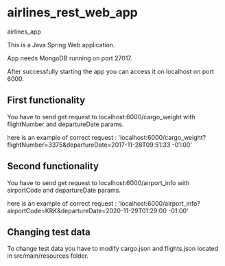 # airlines_rest_web_app
airlines_app

This is a Java Spring Web application. 

App needs MongoDB running on port 27017.

After successfully starting the app you can access it on localhost on port 6000.

## First functionality
You have to send get request to localhost:6000/cargo_weight with flightNumber and departureDate params.

here is an example of correct request : 'localhost:6000/cargo_weight?flightNumber=3375&departureDate=2017-11-28T09:51:33 -01:00'



## Second functionality
You have to send get request to localhost:6000/airport_info with airportCode and departureDate params.

here is an example of correct request : 'localhost:6000/airport_info?airportCode=KRK&departureDate=2020-11-29T01:29:00 -01:00'


## Changing test data
To change test data you have to modify cargo.json and flights.json located in src/main/resources folder.

